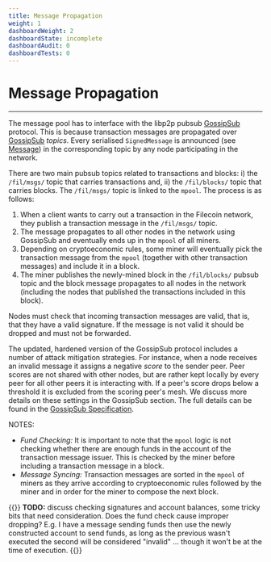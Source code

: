 ```yaml
---
title: Message Propagation
weight: 1
dashboardWeight: 2
dashboardState: incomplete
dashboardAudit: 0
dashboardTests: 0
---
```


# Message Propagation
---

The message pool has to interface with the libp2p pubsub [GossipSub](https://github.com/libp2p/specs/tree/master/pubsub/gossipsub) protocol. This is because transaction messages are propagated over [GossipSub](https://github.com/libp2p/specs/tree/master/pubsub/gossipsub) _topics_. Every serialised `SignedMessage` is announced (see [Message](message)) in the corresponding topic by any node participating in the network.

There are two main pubsub topics related to transactions and blocks: i) the `/fil/msgs/` topic that carries transactions and, ii) the `/fil/blocks/` topic that carries blocks. The `/fil/msgs/` topic is linked to the `mpool`. The process is as follows:
1. When a client wants to carry out a transaction in the Filecoin network, they publish a transaction message in the `/fil/msgs/` topic.
2. The message propagates to all other nodes in the network using GossipSub and eventually ends up in the `mpool` of all miners.
3. Depending on cryptoeconomic rules, some miner will eventually pick the transaction message from the `mpool` (together with other transaction messages) and include it in a block.
4. The miner publishes the newly-mined block in the `/fil/blocks/` pubsub topic and the block message propagates to all nodes in the network (including the nodes that published the transactions included in this block).

Nodes must check that incoming transaction messages are valid, that is, that they have a valid signature. If the message is not valid it should be dropped and must not be forwarded.

The updated, hardened version of the GossipSub protocol includes a number of attack mitigation strategies. For instance, when a node receives an invalid message it assigns a negative _score_ to the sender peer. Peer scores are not shared with other nodes, but are rather kept locally by every peer for all other peers it is interacting with. If a peer's score drops below a threshold it is excluded from the scoring peer's mesh. We discuss more details on these settings in the GossipSub section. The full details can be found in the [GossipSub Specification](https://github.com/libp2p/specs/tree/master/pubsub/gossipsub).

NOTES:
- _Fund Checking:_ It is important to note that the `mpool` logic is not checking whether there are enough funds in the account of the transaction message issuer. This is checked by the miner before including a transaction message in a block.
- _Message Syncing:_ Transaction messages are sorted in the `mpool` of miners as they arrive according to cryptoeconomic rules followed by the miner and in order for the miner to compose the next block.


{{<hint warning>}}
**TODO:** discuss checking signatures and account balances, some tricky bits that need consideration. Does the fund check cause improper dropping? E.g. I have a message sending funds then use the newly constructed account to send funds, as long as the previous wasn't executed the second will be considered "invalid" ... though it won't be at the time of execution.
{{</hint>}}
